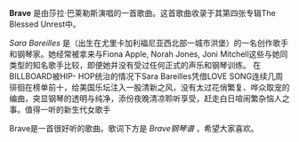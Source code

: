 

**Brave** 是由莎拉·巴莱勒斯演唱的一首歌曲。这首歌曲收录于其第四张专辑The Blessed Unrest中。

  

_Sara Bareilles_ 是（出生在尤里卡加利福尼亚西北部一城市洪堡）的一名创作歌手和钢琴家。她经常被拿来与Fiona Apple, Norah
Jones, Joni Mitchell这些与她同类型的知名歌手比较，即便她并没有受过任何正式的声乐和钢琴训练。 在BILLBOARD被HIP-
HOP统治的情况下Sara Bareilles凭借LOVE
SONG连续几周徘徊在榜单前十，给美国乐坛注入一股清新之风，没有太过花俏繁复、哗众取宠的编曲，突显钢琴的透明与纯净，添份夜晚清凉聆听享受，赶走白日喧闹繁杂恼人之事。值得一听的新生代女歌手

  

Brave是一首很好听的歌曲。歌词下方是 _Brave钢琴谱_ ，希望大家喜欢。


